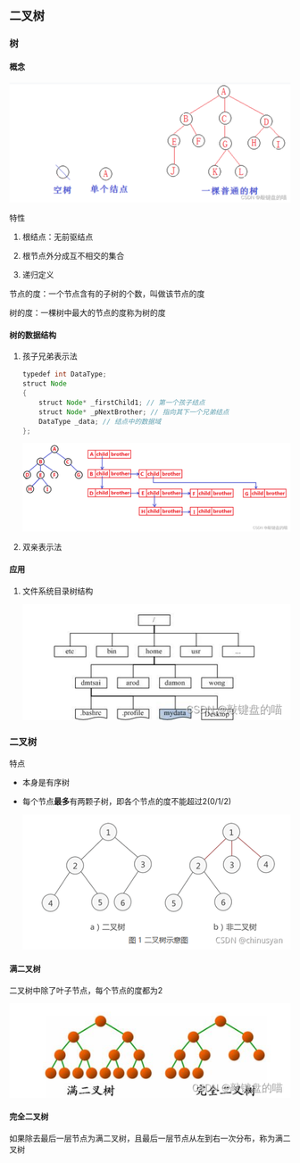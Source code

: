 ## 二叉树

### 树

#### 概念

![Tree.png](btree/Tree.png)

特性

1. 根结点：无前驱结点

2. 根节点外分成互不相交的集合

3. 递归定义

节点的度：一个节点含有的子树的个数，叫做该节点的度

树的度：一棵树中最大的节点的度称为树的度

#### 树的数据结构

1. 孩子兄弟表示法

    ```java
    typedef int DataType;
    struct Node
    {
        struct Node* _firstChild1; // 第一个孩子结点
        struct Node* _pNextBrother; // 指向其下一个兄弟结点
        DataType _data; // 结点中的数据域
    };
    ```
    
    ![TreeStructure.png](btree/TreeStructure.png)

2. 双亲表示法

#### 应用

1. 文件系统目录树结构

    ![TreeInApplication.png](btree/TreeInApplication.png)

### 二叉树

特点

* 本身是有序树

* 每个节点**最多**有两颗子树，即各个节点的度不能超过2(0/1/2)

    ![BinaryTree.png](btree/BinaryTree.png)

#### 满二叉树

二叉树中除了叶子节点，每个节点的度都为2

![BinaryTreeFull.png](btree/BinaryTreeFull.png)

#### 完全二叉树

如果除去最后一层节点为满二叉树，且最后一层节点从左到右一次分布，称为满二叉树